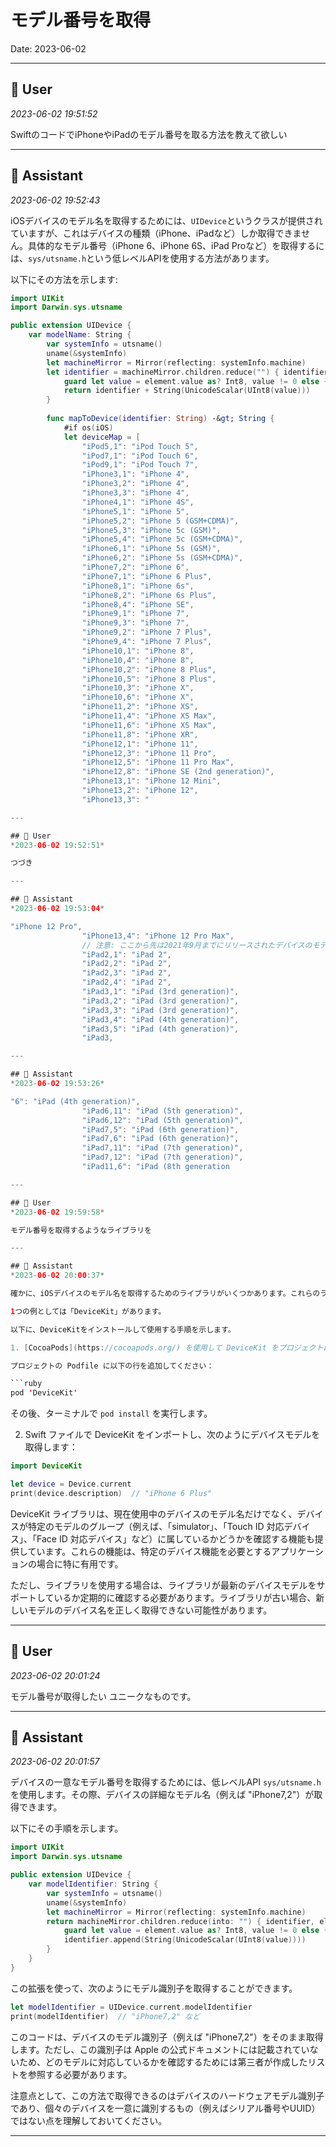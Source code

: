 # モデル番号を取得

Date: 2023-06-02

---

## 👤 User
*2023-06-02 19:51:52*

SwiftのコードでiPhoneやiPadのモデル番号を取る方法を教えて欲しい

---

## 🤖 Assistant
*2023-06-02 19:52:43*

iOSデバイスのモデル名を取得するためには、`UIDevice`というクラスが提供されていますが、これはデバイスの種類（iPhone、iPadなど）しか取得できません。具体的なモデル番号（iPhone 6、iPhone 6S、iPad Proなど）を取得するには、`sys/utsname.h`という低レベルAPIを使用する方法があります。

以下にその方法を示します:

```swift
import UIKit
import Darwin.sys.utsname

public extension UIDevice {
    var modelName: String {
        var systemInfo = utsname()
        uname(&systemInfo)
        let machineMirror = Mirror(reflecting: systemInfo.machine)
        let identifier = machineMirror.children.reduce("") { identifier, element in
            guard let value = element.value as? Int8, value != 0 else { return identifier }
            return identifier + String(UnicodeScalar(UInt8(value)))
        }
        
        func mapToDevice(identifier: String) -&gt; String {
            #if os(iOS)
            let deviceMap = [
                "iPod5,1": "iPod Touch 5",
                "iPod7,1": "iPod Touch 6",
                "iPod9,1": "iPod Touch 7",
                "iPhone3,1": "iPhone 4",
                "iPhone3,2": "iPhone 4",
                "iPhone3,3": "iPhone 4",
                "iPhone4,1": "iPhone 4S",
                "iPhone5,1": "iPhone 5",
                "iPhone5,2": "iPhone 5 (GSM+CDMA)",
                "iPhone5,3": "iPhone 5c (GSM)",
                "iPhone5,4": "iPhone 5c (GSM+CDMA)",
                "iPhone6,1": "iPhone 5s (GSM)",
                "iPhone6,2": "iPhone 5s (GSM+CDMA)",
                "iPhone7,2": "iPhone 6",
                "iPhone7,1": "iPhone 6 Plus",
                "iPhone8,1": "iPhone 6s",
                "iPhone8,2": "iPhone 6s Plus",
                "iPhone8,4": "iPhone SE",
                "iPhone9,1": "iPhone 7",
                "iPhone9,3": "iPhone 7",
                "iPhone9,2": "iPhone 7 Plus",
                "iPhone9,4": "iPhone 7 Plus",
                "iPhone10,1": "iPhone 8",
                "iPhone10,4": "iPhone 8",
                "iPhone10,2": "iPhone 8 Plus",
                "iPhone10,5": "iPhone 8 Plus",
                "iPhone10,3": "iPhone X",
                "iPhone10,6": "iPhone X",
                "iPhone11,2": "iPhone XS",
                "iPhone11,4": "iPhone XS Max",
                "iPhone11,6": "iPhone XS Max",
                "iPhone11,8": "iPhone XR",
                "iPhone12,1": "iPhone 11",
                "iPhone12,3": "iPhone 11 Pro",
                "iPhone12,5": "iPhone 11 Pro Max",
                "iPhone12,8": "iPhone SE (2nd generation)",
                "iPhone13,1": "iPhone 12 Mini",
                "iPhone13,2": "iPhone 12",
                "iPhone13,3": "

---

## 👤 User
*2023-06-02 19:52:51*

つづき

---

## 🤖 Assistant
*2023-06-02 19:53:04*

"iPhone 12 Pro",
                "iPhone13,4": "iPhone 12 Pro Max",
                // 注意: ここから先は2021年9月までにリリースされたデバイスのモデル識別子です。それ以降にリリースされたデバイスについては適宜追加してください。
                "iPad2,1": "iPad 2",
                "iPad2,2": "iPad 2",
                "iPad2,3": "iPad 2",
                "iPad2,4": "iPad 2",
                "iPad3,1": "iPad (3rd generation)",
                "iPad3,2": "iPad (3rd generation)",
                "iPad3,3": "iPad (3rd generation)",
                "iPad3,4": "iPad (4th generation)",
                "iPad3,5": "iPad (4th generation)",
                "iPad3,

---

## 🤖 Assistant
*2023-06-02 19:53:26*

"6": "iPad (4th generation)",
                "iPad6,11": "iPad (5th generation)",
                "iPad6,12": "iPad (5th generation)",
                "iPad7,5": "iPad (6th generation)",
                "iPad7,6": "iPad (6th generation)",
                "iPad7,11": "iPad (7th generation)",
                "iPad7,12": "iPad (7th generation)",
                "iPad11,6": "iPad (8th generation

---

## 👤 User
*2023-06-02 19:59:58*

モデル番号を取得するようなライブラリを

---

## 🤖 Assistant
*2023-06-02 20:00:37*

確かに、iOSデバイスのモデル名を取得するためのライブラリがいくつかあります。これらのライブラリを使用すると、モデル名のマッピングを自分で管理する必要がなくなります。

1つの例としては「DeviceKit」があります。

以下に、DeviceKitをインストールして使用する手順を示します。

1. [CocoaPods](https://cocoapods.org/) を使用して DeviceKit をプロジェクトに追加します。

プロジェクトの Podfile に以下の行を追加してください：

```ruby
pod 'DeviceKit'
```

その後、ターミナルで `pod install` を実行します。

2. Swift ファイルで DeviceKit をインポートし、次のようにデバイスモデルを取得します：

```swift
import DeviceKit

let device = Device.current
print(device.description)  // "iPhone 6 Plus"
```

DeviceKit ライブラリは、現在使用中のデバイスのモデル名だけでなく、デバイスが特定のモデルのグループ（例えば、「simulator」、「Touch ID 対応デバイス」、「Face ID 対応デバイス」など）に属しているかどうかを確認する機能も提供しています。これらの機能は、特定のデバイス機能を必要とするアプリケーションの場合に特に有用です。

ただし、ライブラリを使用する場合は、ライブラリが最新のデバイスモデルをサポートしているか定期的に確認する必要があります。ライブラリが古い場合、新しいモデルのデバイス名を正しく取得できない可能性があります。

---

## 👤 User
*2023-06-02 20:01:24*

モデル番号が取得したい ユニークなものです。

---

## 🤖 Assistant
*2023-06-02 20:01:57*

デバイスの一意なモデル番号を取得するためには、低レベルAPI `sys/utsname.h`を使用します。その際、デバイスの詳細なモデル名（例えば "iPhone7,2"）が取得できます。

以下にその手順を示します。

```swift
import UIKit
import Darwin.sys.utsname

public extension UIDevice {
    var modelIdentifier: String {
        var systemInfo = utsname()
        uname(&systemInfo)
        let machineMirror = Mirror(reflecting: systemInfo.machine)
        return machineMirror.children.reduce(into: "") { identifier, element in
            guard let value = element.value as? Int8, value != 0 else { return }
            identifier.append(String(UnicodeScalar(UInt8(value))))
        }
    }
}
```

この拡張を使って、次のようにモデル識別子を取得することができます。

```swift
let modelIdentifier = UIDevice.current.modelIdentifier
print(modelIdentifier)  // "iPhone7,2" など
```

このコードは、デバイスのモデル識別子（例えば "iPhone7,2"）をそのまま取得します。ただし、この識別子は Apple の公式ドキュメントには記載されていないため、どのモデルに対応しているかを確認するためには第三者が作成したリストを参照する必要があります。

注意点として、この方法で取得できるのはデバイスのハードウェアモデル識別子であり、個々のデバイスを一意に識別するもの（例えばシリアル番号やUUID）ではない点を理解しておいてください。

---
